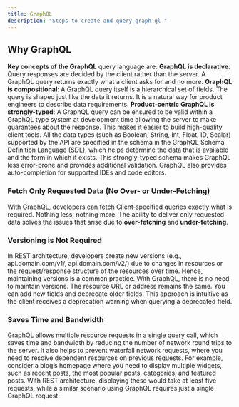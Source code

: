 ```yaml
---
title: GraphQL
description: "Steps to create and query graph ql "
---
```



## Why GraphQL
**Key concepts of the GraphQL** query language are:
 **GraphQL is declarative**: Query responses are decided by the client rather than the server. A GraphQL query returns exactly what a client asks for and no more.
 **GraphQL is compositional**: A GraphQL query itself is a hierarchical set of fields. The query is shaped just like the data it returns. It is a natural way for product engineers to describe data requirements.
**Product‐centric**
**GraphQL is strongly-typed**: A GraphQL query can be ensured to be valid within a GraphQL type system at development time allowing the server to make guarantees about the response. This makes it easier to build high-quality client tools. All the data types (such as Boolean, String, Int, Float, ID, Scalar) supported by the API are specified in the schema in the GraphQL Schema Definition Language (SDL), which helps determine the data that is available and the form in which it exists. This strongly-typed schema makes GraphQL less error-prone and provides additional validation. GraphQL also provides auto-completion for supported IDEs and code editors.
### Fetch Only Requested Data (No Over- or Under-Fetching)
With GraphQL, developers can fetch Client‐specified queries exactly what is required. Nothing less, nothing more. The ability to deliver only requested data solves the issues that arise due to  **over-fetching** and  **under-fetching**.
### Versioning is Not Required
In REST architecture, developers create new versions (e.g., api.domain.com/v1/, api.domain.com/v2/) due to changes in resources or the request/response structure of the resources over time. Hence, maintaining versions is a common practice. With GraphQL, there is no need to maintain versions. The resource URL or address remains the same. You can add new fields and deprecate older fields. This approach is intuitive as the client receives a deprecation warning when querying a deprecated field.
### Saves Time and Bandwidth
GraphQL allows multiple resource requests in a single query call, which saves time and bandwidth by reducing the number of network round trips to the server. It also helps to prevent waterfall network requests, where you need to resolve dependent resources on previous requests. For example, consider a blog’s homepage where you need to display multiple widgets, such as recent posts, the most popular posts, categories, and featured posts. With REST architecture, displaying these would take at least five requests, while a similar scenario using GraphQL requires just a single GraphQL request.
